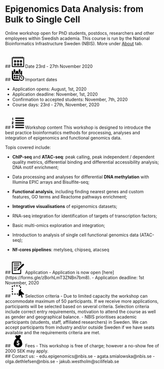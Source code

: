 # Epigenomics Data Analysis: from Bulk to Single Cell

Online workshop open for PhD students, postdocs, researchers and other employees within Swedish academia. This course is run by the National Bioinformatics Infrastructure Sweden (NBIS). More under [About](about.md) tab.

<br/>
## <img border="0" src="icons/calendar-date.svg" width="40" height="40"> Date
23rd - 27th November 2020

<br/>
## <img border="0" src="icons/schedule-01.svg" width="40" height="40"> Important dates

- Application opens: August, 1st, 2020
- Application deadline: November, 1st, 2020
- Confirmation to accepted students: November, 7th, 2020
- Course days: 23rd - 27th, November, 2020


<br/>
## <img border="0" src="icons/content.svg" width="40" height="40"> Workshop content
This workshop is designed to introduce the best practice bioinformatics methods for processing, analyses and integration of epigenomics and functional genomics data.

Topis covered include:

* **ChIP-seq** and **ATAC-seq**: peak calling, peak independent / dependent quality metrics, differential binding and differential accessibility analysis; DNA motif enrichment;

* Data processing and analyses for differential **DNA methylation** with Illumina EPIC arrays and Bisulfite-seq;
* **Functional analysis**, including finding nearest genes and custom features, GO terms and Reactome pathways enrichment;
* **Integrative visualisations** of epigenomics datasets;
* RNA-seq integration for identification of targets of transcription factors;
* Basic multi-omics exploration and integration;
* Introduction to analysis of single cell functional genomics data (ATAC-seq);
* **Nf-cores pipelines**: metylseq, chipseq, atacseq


<br/>
## <img border="0" src="icons/application.svg" width="40" height="40"> Application
- Application is now open [here](https://forms.gle/zBorhLmT3ZNBn7bm8).
- Application deadline: 1st November, 2020

<br/>
## <img border="0" src="icons/selection.svg" width="40" height="40"> Selection criteria
 - Due to limited capacity the workshop can accommodate maximum of 50 participants. If we receive more applications, participants will be selected based on several criteria. Selection criteria include correct entry requirements, motivation to attend the course as well as gender and geographical balance.
 - NBIS prioritises academic participants (students, staff, affiliated researchers) in Sweden. We can accept participants from industry and/or outside Sweden if we have seats available and the requirements criteria are met.

<br/>
## <img border="0" src="icons/fees.svg" width="40" height="40"> Fees
- This workshop is free of charge; however a no-show fee of 2000 SEK may apply.


<br/>
## Contact us:
- edu.epigenomics@nbis.se
- agata.smialowska@nbis.se
- olga.dethlefsen@nbis.se
- jakub.westholm@scilifelab.se



<!--

## Travel Info

Science for Life Laboratory (SciLifeLab) is located in Stockholm suburb Solna (Tomtebodavägen 23A, 171 65 Solna).

We are at number 23a on [Karolinska Solna Campus Map](https://nbisweden.github.io/workshop-archive/workshop-ChIP-seq/2018-11-07/files/karta_campus_solna_16_11_14.pdf).

The closest bus stop is called ***Karolinska Institutet Biomedicum*** (search for public transport options [here](https://sl.se/en/)).

Enter the SciLifeLab / Karolinska Institutet Science Park building. After entering, turn left and pass through the glass door to find the rooms *Air* and *Fire*, where the workshop takes place. You can ask for help in the reception if you cannot find the way.


 -->
